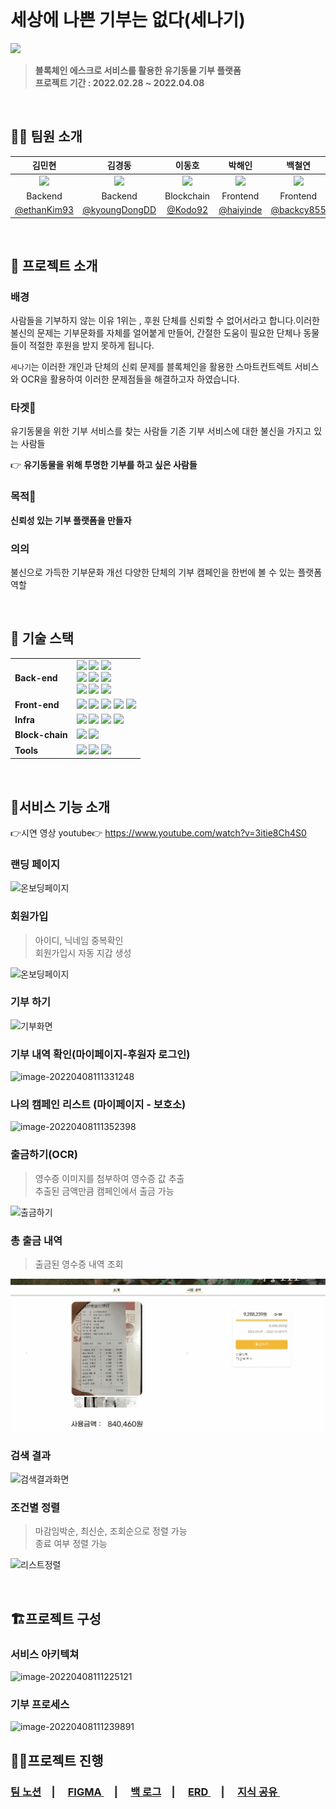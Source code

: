 <br/>

# 세상에 나쁜 기부는 없다(세나기)

<img src="README.assets/logo.png">

> **블록체인 에스크로 서비스를 활용한 유기동물 기부 플랫폼**  
> **프로젝트 기간 : 2022.02.28 ~ 2022.04.08**

<br/>

## 🙆‍♂️ 팀원 소개

|김민현|김경동|이동호|박해인|백철연|이아현|
|:-:|:-:|:-:|:-:|:-:|:-:|
|<img src="https://avatars.githubusercontent.com/u/87460980?v=4" width=200>|<img src="https://avatars.githubusercontent.com/u/90020710?v=4" width=200>|<img src="https://avatars.githubusercontent.com/u/18136160?v=4" width=200>|<img src="https://avatars.githubusercontent.com/u/77664576?v=4" width=200>|<img src="https://avatars.githubusercontent.com/u/87462034?v=4" width=200>|<img src="https://avatars.githubusercontent.com/u/48577694?v=4" width=200>|
|<span>Backend</span>|<span>Backend</span>|<span>Blockchain</span>|<span>Frontend</span>|<span>Frontend</span>|<span>Frontend</span>|
[@ethanKim93](https://github.com/ethanKim93)|[@kyoungDongDD](https://github.com/kyoungDongDD)|[@Kodo92](https://github.com/Kodo92)|[@haiyinde](https://github.com/haiyinde)|[@backcy855](https://github.com/backcy855)|[@alskal1](https://github.com/alskal1)|


<br/>

## :pushpin: 프로젝트 소개

  ### 배경

  사람들을 기부하지 않는 이유 1위는 , 후원 단체를 신뢰할 수 없어서라고 합니다.이러한 불신의 문제는 기부문화를 자체를 얼어붙게 만들어, 간절한 도움이 필요한 단체나 동물들이 적절한 후원을 받지 못하게 됩니다.

  `세나기`는 이러한 개인과 단체의 신뢰 문제를 블록체인을 활용한 스마트컨트렉트 서비스와 OCR을 활용하여 이러한 문제점들을 해결하고자 하였습니다.  
  
   ### 타겟🎯

   유기동물을 위한 기부 서비스를 찾는 사람들
   기존 기부 서비스에 대한 불신을 가지고 있는 사람들
  
  👉 **유기동물을 위해 투명한 기부를 하고 싶은 사람들**


  ### 목적🥅

  **신뢰성 있는 기부 플랫폼을 만들자**

  ### 의의

   불신으로 가득한 기부문화 개선
   다양한 단체의 기부 캠페인을 한번에 볼 수 있는 플랫폼 역할

<br/>
   

## :pushpin: 기술 스택

<table>
    <tr>
        <td><b>Back-end</b></td>
        <td><img src="https://img.shields.io/badge/Java-11.0.14-007396?style=flat&logo=Java&logoColor=white"/>
<img src="https://img.shields.io/badge/Spring Boot-2.6.4-6DB33F?style=flat-square&logo=Spring Boot&logoColor=white"/>
<img src="https://img.shields.io/badge/Spring Security-2.6.4-6DB33F?style=flat-square&logo=Spring Security&logoColor=white"/>
<br>
<img src="https://img.shields.io/badge/MySQL-8.0-4479A1?style=flat-square&logo=MySQL&logoColor=white"/>
<img src="https://img.shields.io/badge/H2-1.4.199-4479A1?style=flat-square&logo=H2&logoColor=white"/>
<img src="https://img.shields.io/badge/JPA Hibernate-5.6.3.Final-59666C?style=flat-square&logo=Hibernate&logoColor=white"/>
<br>
<img src="https://img.shields.io/badge/Gradle-7.4-C71A36?style=flat-square&logo=Gradle&logoColor=white"/>
<img src="https://img.shields.io/badge/JWT-000000?style=flat-square&logo=JSON Web Tokens&logoColor=white"/>
<img src="https://img.shields.io/badge/Web3j-3C3C3D?style=flat-square&logo=Ethereum&logoColor=white"/>
</td>
    </tr>
    <tr>
    <td><b>Front-end</b></td>
    <td>
<img src="https://img.shields.io/badge/Npm-8.3.1-CB3837?style=flat-square&logo=Npm&logoColor=white"/>
<img src="https://img.shields.io/badge/Node-16.14.0-339933?style=flat-square&logo=Node.js&logoColor=white"/>
<img src="https://img.shields.io/badge/React-17.0.2-61DAFB?style=flat-square&logo=React&logoColor=white"/>
<img src="https://img.shields.io/badge/Redux-7.2.6-764ABC?style=flat-square&logo=Redux&logoColor=white"/>
<img src="https://img.shields.io/badge/MUI-007FFF?style=flat-square&logo=MUI&logoColor=white"/>
    </td>
    </tr>
    <tr>
    <td><b>Infra</b></td>
    <td>
<img src="https://img.shields.io/badge/AWS-232F3E?style=flat-square&logo=amazon aws&logoColor=white"/>
<img src="https://img.shields.io/badge/Docker-20.10.14-4479A1?style=flat-square&logo=Docker&logoColor=white"/>
<img src="https://img.shields.io/badge/NGINX-1.18.0(Ubuntu)-009639?style=flat-square&logo=NGINX&logoColor=white"/>
<img src="https://img.shields.io/badge/Jenkins-2.332.1-D24939?style=flat-square&logo=Jenkins&logoColor=white"/>
</td>
    </tr>
    <td><b>Block-chain </b></td>
    <td>
    <img src="https://img.shields.io/badge/Go-1.18-00ADD8?style=flat-square&logo=Go&logoColor=white"/>
    <img src="https://img.shields.io/badge/Solidity-0.7.1-363636?style=flat-square&logo=Solidity&logoColor=white"/>
    </td>
    </tr>
    <tr>
    <td><b>Tools</b></td>
    <td>
    <img src="https://img.shields.io/badge/Notion-333333?style=flat-square&logo=Notion&logoColor=white"/>
    <img src="https://img.shields.io/badge/GitLab-FCA121?style=flat-square&logo=GitLab&logoColor=white"/>
<img src="https://img.shields.io/badge/JIRA-0052CC?style=flat-square&logo=JIRA Software&logoColor=white"/>
    </td>
    </tr>
</table>

<br/>

## 🔎서비스 기능 소개

👉시연 영상 youtube👉 https://www.youtube.com/watch?v=3itie8Ch4S0
  
### 랜딩 페이지

![온보딩페이지](README.assets/온보딩페이지-16493851733732.gif)

### 회원가입

> 아이디, 닉네임 중복확인  
> 회원가입시 자동 지갑 생성

![온보딩페이지](README.assets/온보딩페이지.gif)

### 기부 하기

![기부화면](README.assets/기부화면.gif)

### 기부 내역 확인(마이페이지-후원자 로그인)

![image-20220408111331248](README.assets/image-20220408111331248.png)

### 나의 캠페인 리스트 (마이페이지 - 보호소)

![image-20220408111352398](README.assets/image-20220408111352398.png)

### 출금하기(OCR)

> 영수증 이미지를 첨부하여 영수증 값 추출  
> 추출된 금액만큼 캠페인에서 출금 가능

![출금하기](README.assets/출금하기.gif)

### 총 출금 내역

> 출금된 영수증 내역 조회

![출금하기](README.assets/총출금금액.gif)

### 검색 결과

![검색결과화면](README.assets/검색결과화면.gif)

### 조건별 정렬

> 마감임박순, 최신순, 조회순으로 정렬 가능  
> 종료 여부 정렬 가능

![리스트정렬](README.assets/리스트정렬.gif)
 
<br/>

## 🏗️프로젝트 구성

### 서비스 아키텍쳐

![image-20220408111225121](README.assets/image-20220408111225121.png)

### 기부 프로세스

![image-20220408111239891](README.assets/image-20220408111239891.png)


## 👨‍💻프로젝트 진행

<h3><a href="https://spring-astrodon-387.notion.site/P2P-a16a77fef9c34d7b983e8fe569365a8b">팀 노션</a>　|　
<a href="https://www.figma.com/file/N9qlwrJ4jB4s5CBNLUjwX3/%EC%84%B8%EB%82%98%EA%B8%B0"> FIGMA </a>　|　
<a href="https://docs.google.com/spreadsheets/d/14jT-Af2OJMfkrReO5qDPt3S-FcqphmEPx6oy-zsFPaU/edit"> 백 로그</a>　|　
<a href="https://www.erdcloud.com/d/zn43wETn4QF8tuaAW"> ERD </a>　|　
<a href="https://spring-astrodon-387.notion.site/1925dcb50e26444a9c9dbb2e5f73d762"> 지식 공유 </a>　

